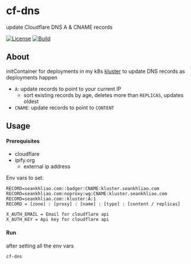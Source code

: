 # cf-dns

update Cloudflare DNS A & CNAME records

[![License](https://img.shields.io/github/license/seankhliao/cf-dns.svg?style=for-the-badge&maxAge=31536000)](LICENSE)
[![Build](https://badger.seankhliao.com/i/github_seankhliao_cf-dns)](https://badger.seankhliao.com/l/github_seankhliao_cf-dns)

## About

initContainer for deployments in my k8s [kluster](https://github.com/seankhliao/kluster) to update DNS records as deployments happen

- `A`: update records to point to your current IP
  - sort existing records by age, deletes more than `REPLICAS`, updates oldest
- `CNAME`: update records to point to `CONTENT`

## Usage

#### Prerequisites

- cloudflare
- ipify.org
  - external ip address

Env vars to set:

```
RECORD=seankhliao.com::badger:CNAME:kluster.seankhliao.com
RECORD=seankhliao.com:noproxy:wg:CNAME:kluster.seankhliao.com
RECORD=seankhliao.com::kluster:A:1
RECORD = [zone] : [proxy] : [name] : [type] : [content / replicas]

X_AUTH_EMAIL = Email for cloudflare api
X_AUTH_KEY = Api key for cloudflare api
```

#### Run

after setting all the env vars

```
cf-dns
```
